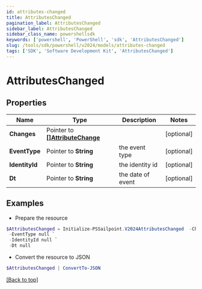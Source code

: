```yaml
---
id: attributes-changed
title: AttributesChanged
pagination_label: AttributesChanged
sidebar_label: AttributesChanged
sidebar_class_name: powershellsdk
keywords: ['powershell', 'PowerShell', 'sdk', 'AttributesChanged'] 
slug: /tools/sdk/powershell/v2024/models/attributes-changed
tags: ['SDK', 'Software Development Kit', 'AttributesChanged']
---
```



# AttributesChanged

## Properties

Name | Type | Description | Notes
------------ | ------------- | ------------- | -------------
**Changes** |  Pointer to [**[]AttributeChange**](attribute-change) |  | [optional] 
**EventType** |  Pointer to **String** | the event type | [optional] 
**IdentityId** |  Pointer to **String** | the identity id | [optional] 
**Dt** |  Pointer to **String** | the date of event | [optional] 

## Examples

- Prepare the resource
```powershell
$AttributesChanged = Initialize-PSSailpoint.V2024AttributesChanged  -Changes null `
 -EventType null `
 -IdentityId null `
 -Dt null
```

- Convert the resource to JSON
```powershell
$AttributesChanged | ConvertTo-JSON
```


[[Back to top]](#) 

